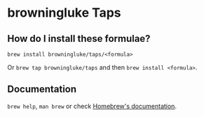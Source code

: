 # browningluke Taps

## How do I install these formulae?

`brew install browningluke/taps/<formula>`

Or `brew tap browningluke/taps` and then `brew install <formula>`.

## Documentation

`brew help`, `man brew` or check [Homebrew's documentation](https://docs.brew.sh).
